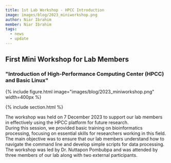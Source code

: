 ```yaml
---
title: 1st Lab Workshop - HPCC Introduction
image: images/blog/2023_miniworkshop.png
author: Niar Ibrahim
member: Niar Ibrahim
tags:
  - news
  - update
---
```


## First Mini Workshop for Lab Members 
### "Introduction of High-Performance Computing Center (HPCC) and Basic Linux"

{%
  include figure.html
  image="images/blog/2023_miniworkshop.png"
  width=400px
%}

{% include section.html %}

The workshop was held on 7 December 2023 to support our lab members in effectively using the HPCC platform for future research. <br>
During this session, we provided basic training on bioinformatics processing, focusing on essential skills for researchers working in this field. The main objective was to ensure that our lab members understand how to navigate the command line and develop simple scripts for data processing. <br>
The workshop was led by Dr. Nuttapon Pombubpa and was attended by three members of our lab along with two external participants.
